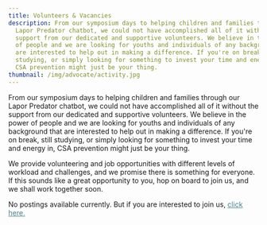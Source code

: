 ```yaml
---
title: Volunteers & Vacancies
description: From our symposium days to helping children and families through our
  Lapor Predator chatbot, we could not have accomplished all of it without the
  support from our dedicated and supportive volunteers. We believe in the power
  of people and we are looking for youths and individuals of any background that
  are interested to help out in making a difference. If you're on break, still
  studying, or simply looking for something to invest your time and energy in,
  CSA prevention might just be your thing.
thumbnail: /img/advocate/activity.jpg
---
```


From our symposium days to helping children and families through our
Lapor Predator chatbot, we could not have accomplished all of it without the
support from our dedicated and supportive volunteers. We believe in the power
of people and we are looking for youths and individuals of any background that
are interested to help out in making a difference. If you're on break, still
studying, or simply looking for something to invest your time and energy in,
CSA prevention might just be your thing.

We provide volunteering and job opportunities with different levels of workload and challenges, and we promise there is something for everyone. If this sounds like a great opportunity to you, hop on board to join us, and we shall work together soon.

No postings available currently. But if you are interested to join us, <a style="color:#45818A" href="http://bit.ly/sayamaujoinmau">click here.</a> 
